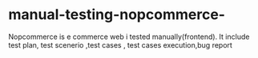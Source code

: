 # manual-testing-nopcommerce-
Nopcommerce is e commerce web i tested manually(frontend). It include test plan, test scenerio ,test cases , test cases execution,bug report
